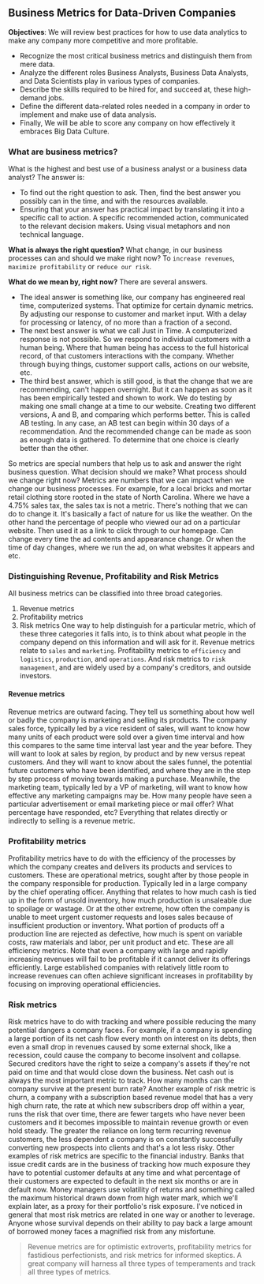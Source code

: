 ## Business Metrics for Data-Driven Companies
**Objectives**: We will review best practices for how to use data analytics to make any company more competitive and more profitable. 
- Recognize the most critical business metrics and distinguish them from mere data.
- Analyze the different roles Business Analysts, Business Data Analysts, and Data Scientists play in various types of companies.
- Describe the skills required to be hired for, and succeed at, these high-demand jobs.
- Define the different data-related roles needed in a company in order to implement and make use of data analysis.
- Finally, We will be able to score any company on how effectively it embraces Big Data Culture.


### What are business metrics?
What is the highest and best use of a business analyst or a business data analyst?
The answer is:
- To find out the right question to ask. Then, find the best answer you possibly can in the time, and with the resources available. 
- Ensuring that your answer has practical impact by translating it into a specific call to action. A specific recommended action, communicated to the relevant decision makers. Using visual metaphors and non technical language.

**What is always the right question?**
What change, in our business processes can and should we make right now? To `increase revenues`, `maximize profitability` or `reduce our risk`.

**What do we mean by, right now?**
There are several answers. 
- The ideal answer is something like, our company has engineered real time, computerized systems. That optimize for certain dynamic metrics. By adjusting our response to customer and market input. With a delay for processing or latency, of no more than a fraction of a second. 
- The next best answer is what we call Just in Time. A computerized response is not possible. So we respond to individual customers with a human being. Where that human being has access to the full historical record, of that customers interactions with the company. Whether through buying things, customer support calls, actions on our website, etc. 
- The third best answer, which is still good, is that the change that we are recommending, can't happen overnight. But it can happen as soon as it has been empirically tested and shown to work. We do testing by making one small change at a time to our website. Creating two different versions, A and B, and comparing which performs better. This is called AB testing. In any case, an AB test can begin within 30 days of a recommendation. And the recommended change can be made as soon as enough data is gathered. To determine that one choice is clearly better than the other. 

So metrics are special numbers that help us to ask and answer the right business question. What decision should we make? What process should we change right now? Metrics are numbers that we can impact when we change our business processes.  For example, for a local bricks and mortar retail clothing store rooted in the state of North Carolina. Where we have a 4.75% sales tax, the sales tax is not a metric. There's nothing that we can do to change it. It's basically a fact of nature for us like the weather. On the other hand the percentage of people who viewed our ad on a particular website. Then used it as a link to click through to our homepage. Can change every time the ad contents and appearance change. Or when the time of day changes, where we run the ad, on what websites it appears and etc.

### Distinguishing Revenue, Profitability and Risk Metrics
All business metrics can be classified into three broad categories. 
1. Revenue metrics
2. Profitability metrics
3. Risk metrics
One way to help distinguish for a particular metric, which of these three categories it falls into, is to think about what people in the company depend on this information and will ask for it. 
Revenue metrics relate to `sales` and `marketing`. Profitability metrics to `efficiency` and
`logistics`, `production`, and `operations`. And risk metrics to `risk management`, and are widely used by a company's creditors,
and outside investors. 

#### Revenue metrics

Revenue metrics are outward facing. They tell us something about how well or badly the company is marketing and selling its products. The company sales force, typically led by a vice resident of sales, will want to know how many units of each product were sold over a given time interval and how this compares to the same time interval last year and the year before. They will want to look at sales by region, by product and by new versus repeat customers. And they will want to know about the sales funnel, the potential future customers who have been identified, and where they are in the step by step process of moving towards making a purchase. Meanwhile, the marketing team, typically led by a VP of marketing, will want to know how effective any marketing campaigns may be. How many people have seen a particular advertisement or email marketing piece or mail offer? What percentage have responded, etc? Everything that relates directly or indirectly to selling is a revenue metric. 

### Profitability metrics

Profitability metrics have to do with the efficiency of the processes by which the company creates and delivers its products and services to customers. These are operational metrics, sought after by those people in the company responsible for production. Typically led in a large company
by the chief operating officer. Anything that relates to how much cash is tied up in the form of unsold inventory, how much production is unsaleable
due to spoilage or wastage. Or at the other extreme, how often the company is unable to meet urgent customer requests and loses sales because of insufficient production or inventory. What portion of products off a production
line are rejected as defective, how much is spent on variable costs, raw materials and labor, per unit product and etc. These are all efficiency metrics. Note that even a company with large and rapidly increasing revenues will fail to be profitable if it cannot deliver its offerings efficiently. Large established companies with relatively little room to increase revenues can often achieve significant increases in profitability by focusing on improving operational efficiencies. 

### Risk metrics

Risk metrics have to do with tracking and where possible reducing the many potential dangers a company faces. For example, if a company is spending a large portion of its net cash flow every month on interest on its debts, then even a small drop in revenues caused by some external shock, like a recession, could cause the company to become insolvent and collapse. Secured creditors have the right to seize a company's assets if they're not paid on time and that would close down the business. Net cash out is always the most important metric to track. How many months can the company survive at the present burn rate? Another example of risk metric is churn, a company with a subscription based revenue model that has a very high churn rate, the rate at which new subscribers drop off within a year, runs the risk that over time, there are fewer targets who have never been customers and it becomes impossible to maintain revenue growth or even hold steady. The greater the reliance on long term recurring revenue customers, the less dependent a company is on constantly successfully converting new prospects into clients and that's a lot less risky. Other examples of risk metrics
are specific to the financial industry. Banks that issue credit cards are in the business of tracking how much exposure they have to potential customer defaults at any time and what percentage of their customers are expected to default in the next six months or are in default now. Money managers use volatility of returns and something called the maximum historical drawn down from high water mark, which we'll explain later, as a proxy for their portfolio's risk exposure. I've noticed in general that most risk metrics are related in one way or another to leverage. Anyone whose survival depends on their ability to pay back a large amount of borrowed money faces a magnified risk from any misfortune. 

> Revenue metrics are for optimistic extroverts, profitability metrics for fastidious perfectionists, and risk metrics for informed skeptics. A great company will harness all three types of temperaments and track all three types of metrics.